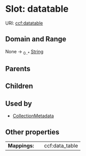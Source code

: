 
# Slot: datatable




URI: [ccf:datatable](http://purl.org/ccf/datatable)


## Domain and Range

None &#8594;  <sub>0..\*</sub> [String](types/String.md)

## Parents


## Children


## Used by

 * [CollectionMetadata](CollectionMetadata.md)

## Other properties

|  |  |  |
| --- | --- | --- |
| **Mappings:** | | ccf:data_table |

